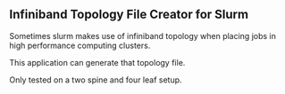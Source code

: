 ## Infiniband Topology File Creator for Slurm

Sometimes slurm makes use of infiniband topology when placing jobs in high performance computing clusters. 

This application can generate that topology file.

Only tested on a two spine and four leaf setup.


